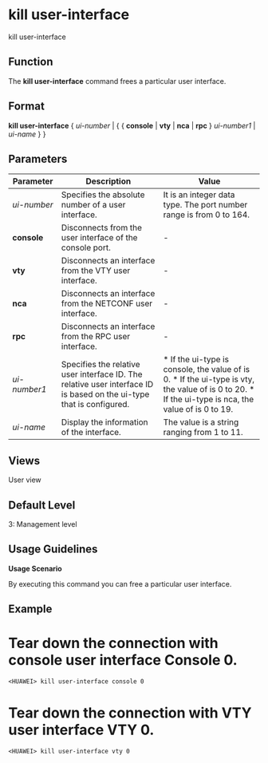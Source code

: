 kill user-interface
===================

kill user-interface

Function
--------



The **kill user-interface** command frees a particular user interface.




Format
------

**kill user-interface** { *ui-number* | { { **console** | **vty** | **nca** | **rpc** } *ui-number1* | *ui-name* } }


Parameters
----------

| Parameter | Description | Value |
| --- | --- | --- |
| *ui-number* | Specifies the absolute number of a user interface. | It is an integer data type. The port number range is from 0 to 164. |
| **console** | Disconnects from the user interface of the console port. | - |
| **vty** | Disconnects an interface from the VTY user interface. | - |
| **nca** | Disconnects an interface from the NETCONF user interface. | - |
| **rpc** | Disconnects an interface from the RPC user interface. | - |
| *ui-number1* | Specifies the relative user interface ID. The relative user interface ID is based on the ui-type that is configured. | * If the ui-type is console, the value of <ui-number1> is 0. * If the ui-type is vty, the value of <ui-number1> is 0 to 20. * If the ui-type is nca, the value of <ui-number1> is 0 to 19. |
| *ui-name* | Display the information of the interface. | The value is a string ranging from 1 to 11. |



Views
-----

User view


Default Level
-------------

3: Management level


Usage Guidelines
----------------

**Usage Scenario**



By executing this command you can free a particular user interface.




Example
-------

# Tear down the connection with console user interface Console 0.
```
<HUAWEI> kill user-interface console 0

```

# Tear down the connection with VTY user interface VTY 0.
```
<HUAWEI> kill user-interface vty 0

```